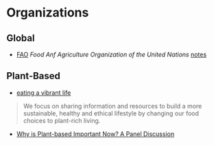 # Organizations
## Global
- [FAO](http://www.fao.org/home/en) *Food Anf Agriculture Organization of the United Nations* [notes](/organizations/fao/README.md)

## Plant-Based
- [eating a vibrant life](http://eatingavibrantlife.com/)
> We focus on sharing information and resources to build a more sustainable, healthy and ethical lifestyle by changing our food choices to plant-rich living.

  - [Why is Plant-based Important Now? A Panel Discussion](http://eatingavibrantlife.com/2021/05/19/why-is-plant-based-important-now-a-panel-discussion/)

